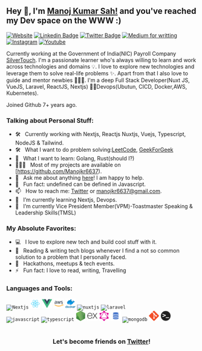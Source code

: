 ## Hey 👋, I'm [Manoj Kumar Sah!](https://manojkumarsah.medium.com/) and you've reached my Dev space on the WWW :)

[![Website](https://img.shields.io/badge/Website-000000?style=for-the-badge&logo=About.me&logoColor=white)](https://manojkumarsah.com) 
[![Linkedin Badge](https://img.shields.io/badge/LinkedIn-0077B5?style=for-the-badge&logo=linkedin&logoColor=white)](https://www.linkedin.com/in/manoj-kumar-sah/)
[![Twitter Badge](https://img.shields.io/badge/Twitter-1DA1F2?style=for-the-badge&logo=twitter&logoColor=white)](https://twitter.com/manojkumar904) 
[![Medium for writting](https://img.shields.io/badge/Medium-0a0201?style=for-the-badge&logo=medium&logoColor=white)](https://medium.com/@manojkumarsah)
[![Instagram](https://img.shields.io/badge/Instagram-E4405F?style=for-the-badge&logo=instagram&logoColor=white)](https://www.instagram.com/manojkumar_9040/)
[![Youtube](https://img.shields.io/badge/YouTube-FF0000?style=for-the-badge&logo=youtube&logoColor=white)](https://www.youtube.com/@manojkumarsah900)


<img align="right" width="100" alt="" src="assets/rzp.gif" />

Currently working at the Government of India(NIC) Payroll Company [SilverTouch](https://www.silvertouch.com/). 
I'm a passionate learner who's
always willing to learn and work across technologies and domains 💡.
I love to explore new technologies and leverage them to solve real-life problems ✨.
Apart from that I also love to guide and mentor newbies 👨🏻‍💻. I'm a deep Full Stack Developer(Nuxt JS, VueJS, Laravel, ReactJS, Nextjs) 👨‍💻Devops(Ubutun, CICD, Docker,AWS, Kubernetes).

Joined Github 7+ years ago.
  
 
### Talking about Personal Stuff:

- 🛠 &nbsp; Currently working with Nextjs, Reactjs Nuxtjs, Vuejs, Typescript, NodeJS & Tailwind.
- 🛠 &nbsp; What I want to do problem solving:[LeetCode](https://leetcode.com/u/manojkr6637),
   [GeekForGeek](https://www.geeksforgeeks.org/user/manojkumar84/) 
- 👀 &nbsp; What I want to learn: Golang, Rust(should I?)
- 👨🏻‍💻 &nbsp; Most of my projects are available on [https://github.com/Manojkr6637).
- 💬 &nbsp; Ask me about anything [here](https://github.com/Manojkr6637/Manojkr6637/issues/1)! I am happy to help.
- 👾 &nbsp; Fun fact: undefined can be defined in Javascript. 
- 📫 &nbsp; How to reach me: [Twitter](https://twitter.com/manojkumar904) or manojkr6637@gmail.com. 
- 🚀 &nbsp; I’m currently learning Nextjs, Devops.
- 🚀 &nbsp; I’m currently Vice President Member(VPM)-Toastmaster Speaking & Leadership Skills(TMSL)
### My Absolute Favorites:

- 💻 &nbsp; I love to explore new tech and build cool stuff with it.
- 📰 &nbsp; Reading & writing tech blogs whenever I find a not so common solution to a problem that I personally faced.
- 🍕 &nbsp; Hackathons, meetups & tech events.
- ⚡ &nbsp; Fun fact: I love to read, writing, Travelling
### Languages and Tools:

<code><img height="27" src="https://upload.wikimedia.org/wikipedia/commons/8/8e/Nextjs-logo.svg" alt="Nextjs"></code>
<code><img height="27" src="https://raw.githubusercontent.com/github/explore/80688e429a7d4ef2fca1e82350fe8e3517d3494d/topics/react/react.png" alt="Reactjs"></code>
<code><img height="27" src="https://raw.githubusercontent.com/github/explore/80688e429a7d4ef2fca1e82350fe8e3517d3494d/topics/vue/vue.png" alt="vue"></code>
<code><img height="27" src="https://raw.githubusercontent.com/github/explore/80688e429a7d4ef2fca1e82350fe8e3517d3494d/topics/aws/aws.png" alt="Aws"></code> 
<code><img height="27" src="https://raw.githubusercontent.com/github/explore/80688e429a7d4ef2fca1e82350fe8e3517d3494d/topics/docker/docker.png" alt="Docker"></code> 
<code><img height="27" src="https://img.shields.io/badge/Nuxt.js-00C58E?style=for-the-badge&logo=nuxt.js&logoColor=white" alt="nuxtjs"></code> 
<code><img height="27" src="https://raw.githubusercontent.com/laravel/art/master/laravel-logo.png" alt="laravel"></code>  
<code><img height="27" src="https://user-images.githubusercontent.com/50735025/111870008-26005880-89a8-11eb-9da3-09faf8c80f9e.png" alt="javascript"></code>
<code><img height="27" src="https://user-images.githubusercontent.com/50735025/111870097-b048bc80-89a8-11eb-9cb4-d679c3f8bce5.png" alt="typescript"></code>
<code><img height="27" src="https://raw.githubusercontent.com/github/explore/80688e429a7d4ef2fca1e82350fe8e3517d3494d/topics/nodejs/nodejs.png" alt="nodejs"></code>
<code><img height="27" src="https://raw.githubusercontent.com/devicons/devicon/master/icons/express/express-original.svg" alt="expressjs"></code>
<code><img height="27" src="https://raw.githubusercontent.com/github/explore/80688e429a7d4ef2fca1e82350fe8e3517d3494d/topics/graphql/graphql.png" alt="graphql"></code>
<code><img height="27" src="https://raw.githubusercontent.com/github/explore/80688e429a7d4ef2fca1e82350fe8e3517d3494d/topics/sql/sql.png" alt="sql"></code>
<code><img height="27" src="https://encrypted-tbn0.gstatic.com/images?q=tbn%3AANd9GcSTTzPAw-55ssm1Im594xYZ9eRQu2JylrkYLg&usqp=CAU" alt="mongodb"></code>
<code><img height="27" src="https://raw.githubusercontent.com/devicons/devicon/master/icons/git/git-original.svg" alt="git"></code>
<code><img height="27" src="https://raw.githubusercontent.com/github/explore/80688e429a7d4ef2fca1e82350fe8e3517d3494d/topics/terminal/terminal.png" alt="terminal"></code>
<!--
### Projects and Dev Stuff:

 
 -->
 
#

<div align="center">

### Let's become friends on [Twitter](https://twitter.com/manojkumar904)!

</div>

